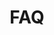 ---
layout: page.njk
tags: page
key: faq_fr
title: FAQ
parent: getting-started_fr
order: 2
availablelanguages: 
    - de
    - en
---